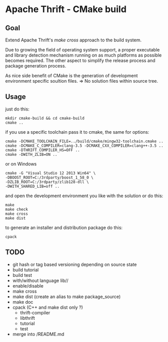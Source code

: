 # Apache Thrift - CMake build

## Goal
Extend Apache Thrift's *make cross* approach to the build system.

Due to growing the field of operating system support, a proper executable
and library detection mechanism running on as much platforms as possible
becomes required. The other aspect to simplify the release process and
package generation process.

As nice side benefit of CMake is the generation of development environment
specific soultion files. => No solution files within source tree.


## Usage
just do this:

    mkdir cmake-build && cd cmake-build
    cmake ..

if you use a specific toolchain pass it to cmake, the same for options:

    cmake -DCMAKE_TOOLCHAIN_FILE=../build/cmake/mingw32-toolchain.cmake ..
    cmake -DCMAKE_C_COMPILER=clang-3.5 -DCMAKE_CXX_COMPILER=clang++-3.5 ..
    cmake -DTHRIFT_COMPILER_HS=OFF ..
    cmake -DWITH_ZLIB=ON ..

or on Windows

    cmake -G "Visual Studio 12 2013 Win64" \
    -DBOOST_ROOT=C:/3rdparty/boost_1_58_0 \
    -DZLIB_ROOT=C:/3rdparty/zlib128-dll \
    -DWITH_SHARED_LIB=off ..

and open the development environment you like with the solution or do this:

    make
    make check
    make cross
    make dist

to generate an installer and distribution package do this:

    cpack

## TODO
* git hash or tag based versioning depending on source state
* build tutorial
* build test
* with/without language lib/<lang>/
* enable/disable
* make cross
* make dist (create an alias to make package_source)
* make doc
* cpack (C++ and make dist only ?)
  * thrift-compiler
  * libthrift
  * tutorial
  * test
* merge into /README.md
